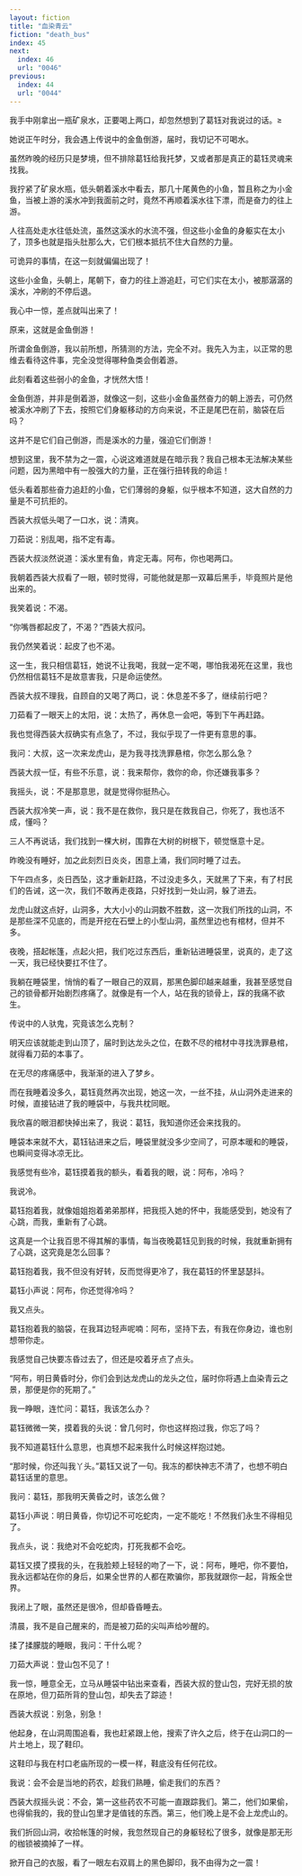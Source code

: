```yaml
---
layout: fiction
title: "血染青云"
fiction: "death_bus"
index: 45
next:
  index: 46
  url: "0046"
previous:
  index: 44
  url: "0044"
---
```

我手中刚拿出一瓶矿泉水，正要喝上两口，却忽然想到了葛钰对我说过的话。≥

她说正午时分，我会遇上传说中的金鱼倒游，届时，我切记不可喝水。

虽然昨晚的经历只是梦境，但不排除葛钰给我托梦，又或者那是真正的葛钰灵魂来找我。

我拧紧了矿泉水瓶，低头朝着溪水中看去，那几十尾黄色的小鱼，暂且称之为小金鱼，当被上游的溪水冲到我面前之时，竟然不再顺着溪水往下漂，而是奋力的往上游。

人往高处走水往低处流，虽然这溪水的水流不强，但这些小金鱼的身躯实在太小了，顶多也就是指头肚那么大，它们根本抵抗不住大自然的力量。

可诡异的事情，在这一刻就偏偏出现了！

这些小金鱼，头朝上，尾朝下，奋力的往上游追赶，可它们实在太小，被那潺潺的溪水，冲刷的不停后退。

我心中一惊，差点就叫出来了！

原来，这就是金鱼倒游！

所谓金鱼倒游，我以前所想，所猜测的方法，完全不对。我先入为主，以正常的思维去看待这件事，完全没觉得哪种鱼类会倒着游。

此刻看着这些弱小的金鱼，才恍然大悟！

金鱼倒游，并非是倒着游，就像这一刻，这些小金鱼虽然奋力的朝上游去，可仍然被溪水冲刷了下去，按照它们身躯移动的方向来说，不正是尾巴在前，脑袋在后吗？

这并不是它们自己倒游，而是溪水的力量，强迫它们倒游！

想到这里，我不禁为之一震，心说这难道就是在暗示我？我自己根本无法解决某些问题，因为黑暗中有一股强大的力量，正在强行扭转我的命运！

低头看着那些奋力追赶的小鱼，它们薄弱的身躯，似乎根本不知道，这大自然的力量是不可抗拒的。

西装大叔低头喝了一口水，说：清爽。

刀茹说：别乱喝，指不定有毒。

西装大叔淡然说道：溪水里有鱼，肯定无毒。阿布，你也喝两口。

我朝着西装大叔看了一眼，顿时觉得，可能他就是那一双幕后黑手，毕竟照片是他出来的。

我笑着说：不渴。

“你嘴唇都起皮了，不渴？”西装大叔问。

我仍然笑着说：起皮了也不渴。

这一生，我只相信葛钰，她说不让我喝，我就一定不喝，哪怕我渴死在这里，我也仍然相信葛钰不是故意害我，只是命运使然。

西装大叔不理我，自顾自的又喝了两口，说：休息差不多了，继续前行吧？

刀茹看了一眼天上的太阳，说：太热了，再休息一会吧，等到下午再赶路。

我也觉得西装大叔确实有点急了，不过，我似乎现了一件更有意思的事。

我问：大叔，这一次来龙虎山，是为我寻找洗罪悬棺，你怎么那么急？

西装大叔一怔，有些不乐意，说：我来帮你，救你的命，你还嫌我事多？

我摇头，说：不是那意思，就是觉得你挺热心。

西装大叔冷笑一声，说：我不是在救你，我只是在救我自己，你死了，我也活不成，懂吗？

三人不再说话，我们找到一棵大树，围靠在大树的树根下，顿觉惬意十足。

昨晚没有睡好，加之此刻烈日炎炎，困意上涌，我们同时睡了过去。

下午四点多，炎日西坠，这才重新赶路，不过没走多久，天就黑了下来，有了村民们的告诫，这一次，我们不敢再走夜路，只好找到一处山洞，躲了进去。

龙虎山就这点好，山洞多，大大小小的山洞数不胜数，这一次我们所找的山洞，不是那些深不见底的，而是开挖在石壁上的小型山洞，虽然里边也有棺材，但并不多。

夜晚，搭起帐篷，点起火把，我们吃过东西后，重新钻进睡袋里，说真的，走了这一天，我已经快要扛不住了。

我躺在睡袋里，悄悄的看了一眼自己的双肩，那黑色脚印越来越重，我甚至感觉自己的锁骨都开始剧烈疼痛了。就像是有一个人，站在我的锁骨上，踩的我痛不欲生。

传说中的人驮鬼，究竟该怎么克制？

明天应该就能走到山顶了，届时到达龙头之位，在数不尽的棺材中寻找洗罪悬棺，就得看刀茹的本事了。

在无尽的疼痛感中，我渐渐的进入了梦乡。

而在我睡着没多久，葛钰竟然再次出现，她这一次，一丝不挂，从山洞外走进来的时候，直接钻进了我的睡袋中，与我共枕同眠。

我欣喜的眼泪都快掉出来了，我说：葛钰，我知道你还会来找我的。

睡袋本来就不大，葛钰钻进来之后，睡袋里就没多少空间了，可原本暖和的睡袋，也瞬间变得冰凉无比。

我感觉有些冷，葛钰摸着我的额头，看着我的眼，说：阿布，冷吗？

我说冷。

葛钰抱着我，就像姐姐抱着弟弟那样，把我揽入她的怀中，我能感受到，她没有了心跳，而我，重新有了心跳。

这真是一个让我百思不得其解的事情，每当夜晚葛钰见到我的时候，我就重新拥有了心跳，这究竟是怎么回事？

葛钰抱着我，我不但没有好转，反而觉得更冷了，我在葛钰的怀里瑟瑟抖。

葛钰小声说：阿布，你还觉得冷吗？

我又点头。

葛钰抱着我的脑袋，在我耳边轻声呢喃：阿布，坚持下去，有我在你身边，谁也别想带你走。

我感觉自己快要冻昏过去了，但还是咬着牙点了点头。

“阿布，明日黄昏时分，你们会到达龙虎山的龙头之位，届时你将遇上血染青云之景，那便是你的死期了。”

我一睁眼，连忙问：葛钰，我该怎么办？

葛钰微微一笑，摸着我的头说：曾几何时，你也这样抱过我，你忘了吗？

我不知道葛钰什么意思，也真想不起来我什么时候这样抱过她。

“那时候，你还叫我丫头。”葛钰又说了一句。我冻的都快神志不清了，也想不明白葛钰话里的意思。

我问：葛钰，那我明天黄昏之时，该怎么做？

葛钰小声说：明日黄昏，你切记不可吃蛇肉，一定不能吃！不然我们永生不得相见了。

我点头，说：我绝对不会吃蛇肉，打死我都不会吃。

葛钰又摸了摸我的头，在我脸颊上轻轻的吻了一下，说：阿布，睡吧，你不要怕，我永远都站在你的身后，如果全世界的人都在欺骗你，那我就跟你一起，背叛全世界。

我闭上了眼，虽然还是很冷，但却昏昏睡去。

清晨，我不是自己醒来的，而是被刀茹的尖叫声给吵醒的。

揉了揉朦胧的睡眼，我问：干什么呢？

刀茹大声说：登山包不见了！

我一惊，睡意全无，立马从睡袋中钻出来查看，西装大叔的登山包，完好无损的放在原地，但刀茹所背的登山包，却失去了踪迹！

西装大叔说：别急，别急！

他起身，在山洞周围追看，我也赶紧跟上他，搜索了许久之后，终于在山洞口的一片土地上，现了鞋印。

这鞋印与我在村口老庙所现的一模一样，鞋底没有任何花纹。

我说：会不会是当地的药农，趁我们熟睡，偷走我们的东西？

西装大叔摇头说：不会，第一这些药农不可能一直跟踪我们。第二，他们如果偷，也得偷我的，我的登山包里才是值钱的东西。第三，他们晚上是不会上龙虎山的。

我们折回山洞，收拾帐篷的时候，我忽然现自己的身躯轻松了很多，就像是那无形的枷锁被摘掉了一样。

掀开自己的衣服，看了一眼左右双肩上的黑色脚印，我不由得为之一震！